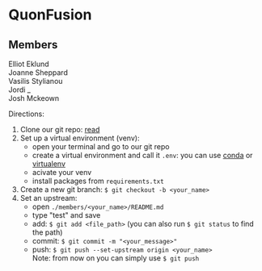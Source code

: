 # QuonFusion

## Members 
 Elliot Eklund<br/>
 Joanne Sheppard<br/>
 Vasilis Stylianou <br/>
 Jordi _ <br/>
 Josh Mckeown

Directions:

1. Clone our git repo: [read](https://docs.github.com/en/github/creating-cloning-and-archiving-repositories/cloning-a-repository)
2. Set up a virtual environment (venv):
    - open your terminal and go to our git repo
    - create a virtual environment and call it ```.env```: you can use [conda](https://conda.io/projects/conda/en/latest/user-guide/tasks/manage-environments.html#activating-an-environment) or [virtualenv](https://packaging.python.org/guides/installing-using-pip-and-virtual-environments/) 
    - acivate your venv
    - install packages from ```requirements.txt``` 
3. Create a new git branch: ```$ git checkout -b <your_name>```
4. Set an upstream: 
    - open ```./members/<your_name>/README.md```
    - type "test" and save
    - add: ```$ git add <file_path>``` (you can also run ```$ git status``` to find the path)
    - commit: ```$ git commit -m "<your_message>"```
    - push: ```$ git push --set-upstream origin <your_name>```<br>
    Note: from now on you can simply use ```$ git push```
 
